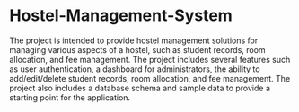 # Hostel-Management-System
The project is intended to provide hostel management solutions for managing various aspects of a hostel, such as student records, room allocation, and fee management. The project includes several features such as user authentication, a dashboard for administrators, the ability to add/edit/delete student records, room allocation, and fee management. The project also includes a database schema and sample data to provide a starting point for the application.